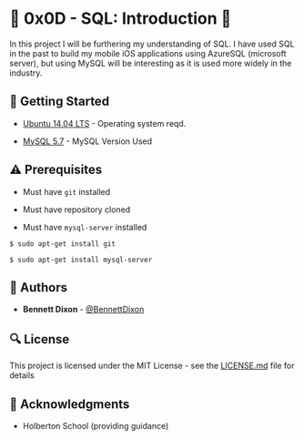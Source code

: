 # :shell: 0x0D - SQL: Introduction :shell:

In this project I will be furthering my understanding of SQL. I have used SQL in the past to build my mobile iOS applications using AzureSQL (microsoft server), but using MySQL will be interesting as it is used more widely in the industry.

## :running: Getting Started

* [Ubuntu 14.04 LTS](http://releases.ubuntu.com/14.04/) - Operating system reqd.

* [MySQL 5.7](http://dev.mysql.com/get/mysql-apt-config_0.6.0-1_all.deb) - MySQL Version Used

## :warning: Prerequisites

* Must have `git` installed

* Must have repository cloned

* Must have `mysql-server` installed

```
$ sudo apt-get install git
```

```
$ sudo apt-get install mysql-server
```

## :blue_book: Authors
* **Bennett Dixon** - [@BennettDixon](https://github.com/BennettDixon)

## :mag: License

This project is licensed under the MIT License - see the [LICENSE.md](https://github.com/BennettDixon/holbertonschool-higher_level_programming/blob/master/LICENSE.md) file for details



## :mega: Acknowledgments

* Holberton School (providing guidance)
